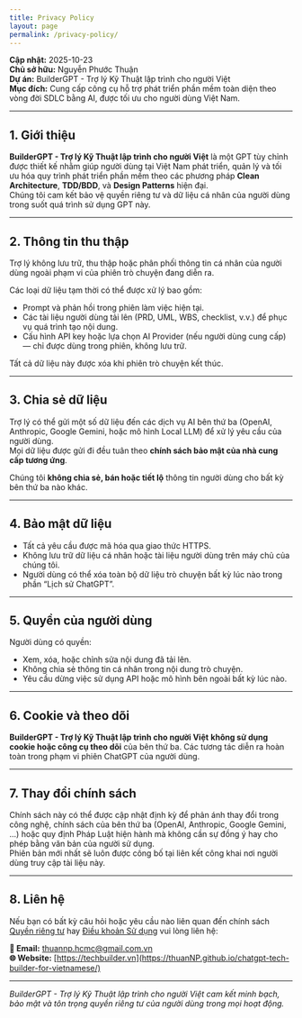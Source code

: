 ```yaml
---
title: Privacy Policy
layout: page
permalink: /privacy-policy/
---
```


<!-- Dán nội dung Privacy Policy tại đây -->

**Cập nhật:** 2025-10-23  
**Chủ sở hữu:** Nguyễn Phước Thuận  
**Dự án:** BuilderGPT - Trợ lý Kỹ Thuật lập trình cho người Việt  
**Mục đích:** Cung cấp công cụ hỗ trợ phát triển phần mềm toàn diện theo vòng đời SDLC bằng AI, được tối ưu cho người dùng Việt Nam.

---

## 1. Giới thiệu

**BuilderGPT - Trợ lý Kỹ Thuật lập trình cho người Việt** là một GPT tùy chỉnh được thiết kế nhằm giúp người dùng tại Việt Nam phát triển, quản lý và tối ưu hóa quy trình phát triển phần mềm theo các phương pháp **Clean Architecture**, **TDD/BDD**, và **Design Patterns** hiện đại.  
Chúng tôi cam kết bảo vệ quyền riêng tư và dữ liệu cá nhân của người dùng trong suốt quá trình sử dụng GPT này.

---

## 2. Thông tin thu thập

Trợ lý không lưu trữ, thu thập hoặc phân phối thông tin cá nhân của người dùng ngoài phạm vi của phiên trò chuyện đang diễn ra.

Các loại dữ liệu tạm thời có thể được xử lý bao gồm:
- Prompt và phản hồi trong phiên làm việc hiện tại.  
- Các tài liệu người dùng tải lên (PRD, UML, WBS, checklist, v.v.) để phục vụ quá trình tạo nội dung.  
- Cấu hình API key hoặc lựa chọn AI Provider (nếu người dùng cung cấp) — chỉ được dùng trong phiên, không lưu trữ.  

Tất cả dữ liệu này được xóa khi phiên trò chuyện kết thúc.

---

## 3. Chia sẻ dữ liệu

Trợ lý có thể gửi một số dữ liệu đến các dịch vụ AI bên thứ ba (OpenAI, Anthropic, Google Gemini, hoặc mô hình Local LLM) để xử lý yêu cầu của người dùng.  
Mọi dữ liệu được gửi đi đều tuân theo **chính sách bảo mật của nhà cung cấp tương ứng**.  

Chúng tôi **không chia sẻ, bán hoặc tiết lộ** thông tin người dùng cho bất kỳ bên thứ ba nào khác.

---

## 4. Bảo mật dữ liệu

- Tất cả yêu cầu được mã hóa qua giao thức HTTPS.  
- Không lưu trữ dữ liệu cá nhân hoặc tài liệu người dùng trên máy chủ của chúng tôi.  
- Người dùng có thể xóa toàn bộ dữ liệu trò chuyện bất kỳ lúc nào trong phần “Lịch sử ChatGPT”.  

---

## 5. Quyền của người dùng

Người dùng có quyền:
- Xem, xóa, hoặc chỉnh sửa nội dung đã tải lên.  
- Không chia sẻ thông tin cá nhân trong nội dung trò chuyện.  
- Yêu cầu dừng việc sử dụng API hoặc mô hình bên ngoài bất kỳ lúc nào.  

---

## 6. Cookie và theo dõi

**BuilderGPT - Trợ lý Kỹ Thuật lập trình cho người Việt** **không sử dụng cookie hoặc công cụ theo dõi** của bên thứ ba. Các tương tác diễn ra hoàn toàn trong phạm vi phiên ChatGPT của người dùng.

---

## 7. Thay đổi chính sách

Chính sách này có thể được cập nhật định kỳ để phản ánh thay đổi trong công nghệ, chính sách của bên thứ ba (OpenAI, Anthropic, Google Gemini, ...) hoặc quy định Pháp Luật hiện hành mà không cần sự đồng ý hay cho phép bằng văn bản của người sử dụng.  
Phiên bản mới nhất sẽ luôn được công bố tại liên kết công khai nơi người dùng truy cập tài liệu này.

---

## 8. Liên hệ

Nếu bạn có bất kỳ câu hỏi hoặc yêu cầu nào liên quan đến chính sách [Quyền riêng tư](https://thuanNP.github.io/chatgpt-tech-builder-for-vietnamese/privacy-policy) hay [Điều khoản Sử dụng](https://thuannp.github.io/chatgpt-tech-builder-for-vietnamese/terms-of-service/) vui lòng liên hệ:

**📧 Email:** thuannp.hcmc@gmail.com.vn  
**🌐 Website:** [https://techbuilder.vn](https://thuanNP.github.io/chatgpt-tech-builder-for-vietnamese/)  

---

*BuilderGPT - Trợ lý Kỹ Thuật lập trình cho người Việt cam kết minh bạch, bảo mật và tôn trọng quyền riêng tư của người dùng trong mọi hoạt động.*
